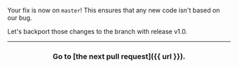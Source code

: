 Your fix is now on `master`! This ensures that any new code isn't based on our bug.

Let's backport those changes to the branch with release v1.0.

<hr>
<h3 align="center">Go to [the next pull request]({{ url }}).</h3>
